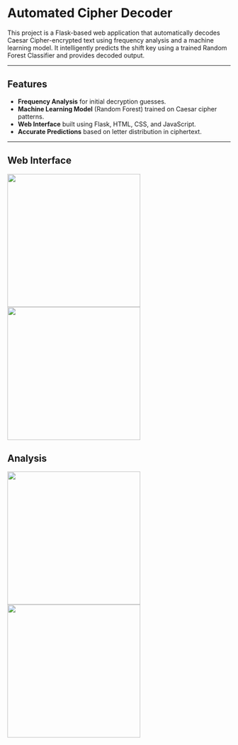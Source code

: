 # Automated Cipher Decoder

This project is a Flask-based web application that automatically decodes Caesar Cipher-encrypted text using frequency analysis and a machine learning model. It intelligently predicts the shift key using a trained Random Forest Classifier and provides decoded output.

---

## Features

- **Frequency Analysis** for initial decryption guesses.
- **Machine Learning Model** (Random Forest) trained on Caesar cipher patterns.
- **Web Interface** built using Flask, HTML, CSS, and JavaScript.
- **Accurate Predictions** based on letter distribution in ciphertext.

---

## Web Interface
<img src="https://github.com/user-attachments/assets/b0ffa86f-a6d9-4778-8063-c7742fce5005" width="300"/>
<img src="https://github.com/user-attachments/assets/d7ba41da-b6b4-4130-a2f7-c0fbf4f0275f" width="300"/>


## Analysis
<img src="https://github.com/user-attachments/assets/d217fe10-5c5a-4906-972f-a496759ba08c" width="300"/> 
<img src="https://github.com/user-attachments/assets/197965fd-bdbb-4c34-8bbe-2885da265f22" width="300"/>





 
